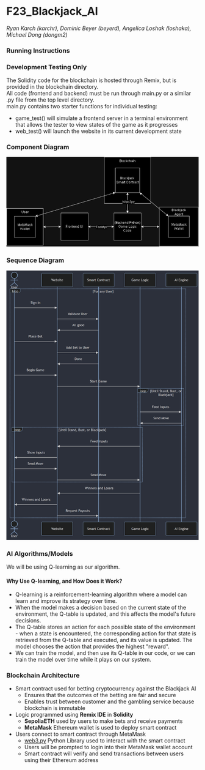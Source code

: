 # F23_Blackjack_AI
*Ryan Karch (karchr), Dominic Beyer (beyerd), Angelica Loshak (loshaka), Michael Dong (dongm2)*

### Running Instructions
### Development Testing Only
The Solidity code for the blockchain is hosted through Remix, but is provided in the blockchain directory.\
All code (frontend and backend) must be run through main.py or a similar .py file from the top level directory.\
main.py contains two starter functions for individual testing:
- game_test() will simulate a frontend server in a terminal environment that allows the tester to view states of the game as it progresses
- web_test() will launch the website in its current development state

### Component Diagram
![image](assets/ComponentDiagram.png)

### Sequence Diagram
![image](assets/SequenceDiagram.png)

### AI Algorithms/Models

We will be using Q-learning as our algorithm.

#### Why Use Q-learning, and How Does it Work?

* Q-learning is a reinforcement-learning algorithm where a model can learn and improve its strategy over time.
* When the model makes a decision based on the current state of the environment, the Q-table is updated, and this affects the model's future decisions.
* The Q-table stores an action for each possible state of the environment - when a state is encountered, the corresponding action for that state is retrieved from the Q-table and executed, and its value is updated. The model chooses the action that provides the highest "reward".
* We can train the model, and then use its Q-table in our code, or we can train the model over time while it plays on our system.

### Blockchain Architecture
* Smart contract used for betting cryptocurrency against the Blackjack AI
    * Ensures that the outcomes of the betting are fair and secure
    * Enables trust between customer and the gambling service because blockchain is immutable
* Logic programmed using **Remix IDE** in **Solidity**
    * **SepoliaETH** used by users to make bets and receive payments
    * **MetaMask** Ethereum wallet is used to deploy smart contract 
* Users connect to smart contract through MetaMask
    * [web3.py](https://web3py.readthedocs.io/en/stable/) Python Library used to interact with the smart contract
    * Users will be prompted to login into their MetaMask wallet account
    * Smart contract will verify and send transactions between users using their Ethereum address
